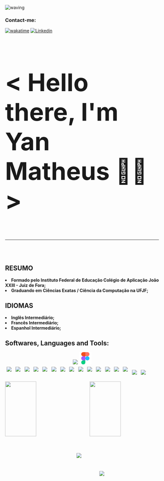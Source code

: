![waving](https://capsule-render.vercel.app/api?type=waving&height=200&text=REFSZIN%20&fontAlignY=40&color=gradient)
### Contact-me:
[![wakatime](https://wakatime.com/badge/user/5f667002-f1a2-4d32-a500-1ec6818a616c.svg)](https://wakatime.com/@5f667002-f1a2-4d32-a500-1ec6818a616c)
[![Linkedin](https://img.shields.io/badge/-LinkedIn-060606?style=flat&labelColor=0D0D0D&logo=Linkedin&Color=white)](https://www.linkedin.com/in/yanassis/)
<head>
    <meta name="Autor" content="Yan" />
</head>

<body>
    <main class="main ">
        <h1 style="font-size: 80px "><strong>&#60; Hello there, I'm Yan Matheus 👨‍💻 &#62;<hr></h1>
            <section>
                <h2>RESUMO</h2>
                    <article>
                        <li>Formado pelo Instituto Federal de Educação Colégio de Aplicação João XXIII - Juiz de Fora;</li>
                        <li>Graduando em Ciências Exatas / Ciência da Computação na UFJF;</li>
                    </details>
                    </section>
                    <section>
                        <h2>IDIOMAS</h2>
                            <li>Inglês Intermediário;</li>
                            <li>Francês Intermediário;</li>
                            <li>Espanhol Intermediário;</li>
                    </section>
            <section>    
<h2>Softwares, Languages and Tools:</h2>
<div style="display: inline_block" align="center">
<img src="https://skillicons.dev/icons?i=linux,git,vscode,javascript,typescript,css,html,react,next,redux,tailwind,sass,nodejs,express,mongo" />
    <img alt="Figma"  width="40" height="40"" src="https://raw.githubusercontent.com/devicons/devicon/master/icons/figma/figma-original.svg">
     </div>
  <img style='margin: 5px;' src="https://img.shields.io/badge/javascript%20-%2320232a.svg?&style=for-the-badge&color=F7DF1E&logo=javascript&logoColor=000000" />
  <img style='margin: 5px;' src="https://img.shields.io/badge/CSS3%20-%2320232a.svg?&style=for-the-badge&color=1572B6&logo=CSS3&logoColor=ffffff"/>
  <img style='margin: 5px;' src="https://img.shields.io/badge/HTML5%20-%2320232a.svg?&style=for-the-badge&color=E34F26&logo=HTML5&logoColor=ffffff"/>
  <img style='margin: 5px;' src="https://img.shields.io/badge/react%20-%2320232a.svg?&style=for-the-badge&color=363636&logo=react&logoColor=q61DAFB"/>
  <img style='margin: 5px;' src="https://img.shields.io/badge/node js%20-%2320232a.svg?&style=for-the-badge&color=339933&logo=node.js&logoColor=ffffff"/>
  <img style='margin: 5px;' src="https://img.shields.io/badge/styled components%20-%2320232a.svg?&style=for-the-badge&color=DB7093&logo=styled-components&logoColor=ffffff"/>
  <img style='margin: 5px;' src="https://img.shields.io/badge/TypeScript%20-%2320232a.svg?&style=for-the-badge&color=3178C6&logo=TypeScript&logoColor=ffffff"/>
  <img style='margin: 5px;' src="https://img.shields.io/badge/Mongo db%20-%2320232a.svg?&style=for-the-badge&color=47A248&logo=MongoDB&logoColor=ffffff"/>
  <img style='margin: 5px;' src="https://img.shields.io/badge/PostgreSQL%20-%2320232a.svg?&style=for-the-badge&color=4169E1&logo=PostgreSQL&logoColor=ffffff"/>
  <img style='margin: 5px;' src="https://img.shields.io/badge/visual studio code%20-%2320232a.svg?&style=for-the-badge&color=007ACC&logo=visualstudiocode&logoColor=ffffff"/>
  <img style='margin: 5px;' src="https://img.shields.io/badge/github%20-%2320232a.svg?&style=for-the-badge&color=000000&logo=GitHub&logoColor=ffffff"/>
  <img style='margin: 5px;' src="https://img.shields.io/badge/trello%20-%2320232a.svg?&style=for-the-badge&color=0052CC&logo=trello&logoColor=ffffff"/>
  <img style='margin: 5px;' src="https://img.shields.io/badge/linux%20-%2320232a.svg?&style=for-the-badge&color=FCC624&logo=linux&logoColor=000000"/>
  <img style='margin: 5px;' src="https://img.shields.io/badge/npm%20-%2320232a.svg?&style=for-the-badge&color=CB3837&logo=npm&logoColor=ffffff"/>
  <img align="center" style='margin: 5px;' src="https://img.shields.io/badge/Vercel%20-%2320232a.svg?&style=for-the-badge&color=000000&logo=Vercel&logoColor=ffffff"/>
  <img  align="center" style='margin: 5px;' src="https://img.shields.io/badge/Mongo Atlas%20-%2320232a.svg?&style=for-the-badge&color=ffffff&logo=MongoDB&logoColor=47A248"/>
</div>
<br/></div>
<br>            
                       <img align="left" height="180px" width= "45%" src="https://github-readme-stats.vercel.app/api?username=refszin&show_icons=true&theme=highcontrast"/>
                <img align="right" height="180px" width= "45%" src="https://github-readme-stats.vercel.app/api/top-langs/?username=refszin&layout=compact&hide=php&theme=highcontrast"/>
                <div align="center">
<img style='margin: 55px ' src="https://github-readme-stats.vercel.app/api/wakatime?username=refszin&)](https://github.com/anuraghazra/github-readme-stats&bg_color=1,9b111e,000000&layout=compact&hide=php&theme=highcontrast&title_color=fff&text_color=red"/>
<img style="display: inline_block" align="center" style=': 55px' src="https://github-profile-trophy.vercel.app/?username=refszin&row=1&column=6&theme=dracula&margin-w=15&margin-h=15"/>
</div>
              </footer>
          </main>
     </body>
</html>
